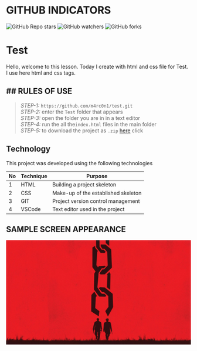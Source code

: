 # GITHUB INDICATORS

![GitHub Repo stars](https://img.shields.io/github/stars/cavidsuleyman/Frog-Animation?style=for-the-badge)
![GitHub watchers](https://img.shields.io/github/watchers/cavidsuleyman/Frog-Animation?style=for-the-badge)
![GitHub forks](https://img.shields.io/github/forks/cavidsuleyman/Frog-Animation?style=for-the-badge)

  # Test
  
Hello, welcome to this lesson. Today I create with html and css file for Test. I use here html and css tags. 
## ## RULES OF USE

> *STEP-1:* `https://github.com/m4rc0n1/test.git` <br/>
> *STEP-2:*  enter the `Test` folder that appears <br/>
> *STEP-3:*  open the folder you are in in a text editor <br/>
> *STEP-4:*  run the  all the`index.html` files in the main folder <br/>
> *STEP-5:*  to download the project as `.zip`  [here](https://github.com/m4rc0n1/test/archive/refs/heads/master.zip) click <br/>


## Technology

This project was developed using the following technologies

| No | Technique | Purpose |
| - | ---------- | --------------------- |
| 1 | HTML | Building a project skeleton |
| 2 | CSS |  Make-up of the established skeleton |
| 3 | GIT |  Project version control management |
| 4 | VSCode | Text editor used in the project |


## SAMPLE SCREEN APPEARANCE

![There was a screenshot here](./screen.jpeg)
